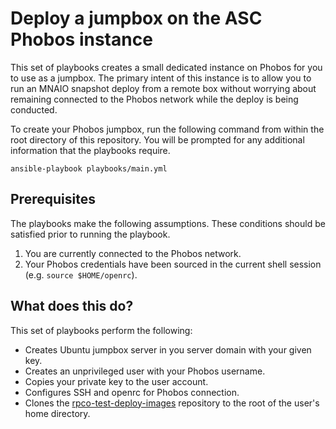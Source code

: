 # Deploy a jumpbox on the ASC Phobos instance
This set of playbooks creates a small dedicated instance on Phobos for you to
use as a jumpbox.  The primary intent of this instance is to allow you to run
an MNAIO snapshot deploy from a remote box without worrying about remaining
connected to the Phobos network while the deploy is being conducted.

To create your Phobos jumpbox, run the following command from within the root
directory of this repository.  You will be prompted for any additional
information that the playbooks require.

```
ansible-playbook playbooks/main.yml
```

## Prerequisites
The playbooks make the following assumptions.  These conditions should be
satisfied prior to running the playbook.

1. You are currently connected to the Phobos network.
2. Your Phobos credentials have been sourced in the current shell session
   (e.g. `source $HOME/openrc`).

## What does this do?
This set of playbooks perform the following:
* Creates Ubuntu jumpbox server in you server domain with your given key.
* Creates an unprivileged user with your Phobos username.
* Copies your private key to the user account.
* Configures SSH and openrc for Phobos connection.
* Clones the
  [rpco-test-deploy-images](https://github.com/rcbops/rpco-test-deploy-images)
  repository to the root of the user's home directory.
